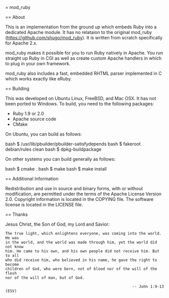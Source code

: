 = mod_ruby

== About

This is an implementation from the ground up which embeds Ruby into a dedicated
Apache module. It has no relataion to the original mod_ruby
(https://github.com/shugo/mod_ruby). It is written from scratch specifically for
Apache 2.x.

mod_ruby makes it possible for you to run Ruby natively in Apache. You run
straight up Ruby in CGI as well as create custom Apache handlers in which to
plug in your own framework.

mod_ruby also includes a fast, embedded RHTML parser implemented in C which
works exactly like eRuby.

== Building

This was developed on Ubuntu Linux, FreeBSD, and Mac OSX. It has not been ported
to Windows. To build, you need to the following packages:

  * Ruby 1.9 or 2.0
  * Apache source code
  * CMake

On Ubuntu, you can build as follows:

  bash $ /usr/lib/pbuilder/pbuilder-satisfydepends
  bash $ fakeroot debian/rules clean
  bash $ dpkg-buildpackage
  
On other systems you can build generally as follows:

  bash $ cmake .
  bash $ make
  bash $ make install

== Additional Information

Redistribution and use in source and binary forms, with or without modification,
are permitted under the terms of the Apache License Version 2.0. Copyright
information is located in the COPYING file. The software license is located in
the LICENSE file.

== Thanks

Jesus Christ, the Son of God, my Lord and Savior:

    The true light, which enlightens everyone, was coming into the world. He was
    in the world, and the world was made through him, yet the world did not know
    him. He came to his own, and his own people did not receive him. But to all
    who did receive him, who believed in his name, he gave the right to become
    children of God, who were born, not of blood nor of the will of the flesh
    nor of the will of man, but of God.

                                                            -- John 1:9-13 (ESV)
